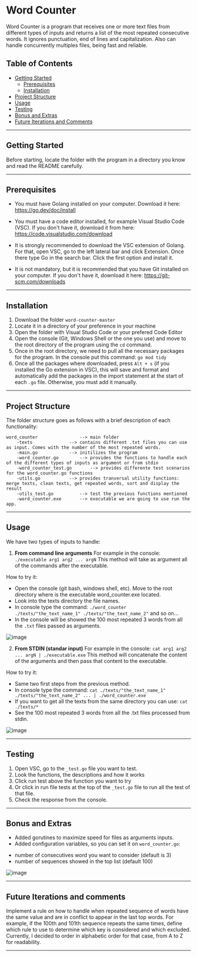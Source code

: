 # Word Counter

Word Counter is a program that receives one or more text files from different types of inputs and returns a list of the most repeated consecutive words. It ignores punctuation, end of lines and capitalization. Also can handle concurrently multiples files, being fast and reliable.

## Table of Contents

- [Getting Started](#getting-started)
  - [Prerequisites](#prerequisites)
  - [Installation](#installation)
- [Project Structure](#project-structure)
- [Usage](#usage)
- [Testing](#testing)
- [Bonus and Extras](#bonus)
- [Future Iterations and Comments](#future-iterations)

--------------------------------

<a name="getting-started"></a>
## Getting Started

Before starting, locate the folder with the program in a directory you know and read the README carefully.

--------------------------------

<a name="prerequisites"></a>
## Prerequisites

- You must have Golang installed on your computer. Download it here: https://go.dev/doc/install

- You must have a code editor installed, for example Visual Studio Code (VSC). 
If you don't have it, download it from here: https://code.visualstudio.com/download

- It is strongly recommended to download the VSC extension of Golang. For that, open VSC, go to the left lateral bar and click Extension. Once there type Go in the search bar. Click the first option and install it.

- It is not mandatory, but it is recommended that you have Git installed on your computer. If you don't have it, download it here: https://git-scm.com/downloads

--------------------------------

<a name="installation"></a>
## Installation 

1) Download the folder `word-counter-master`
2) Locate it in a directory of your preference in your machine
3) Open the folder with Visual Studio Code or your prefered Code Editor
4) Open the console (Git, Windows Shell or the one you use) and move to the root directory of the program using the `cd` command.
5) Once in the root directory, we need to pull all the necessary packages for the program. In the console put this command: `go mod tidy`
6) Once all the packages where downloaded, press `Alt + s` (if you installed the Go extension in VSC), this will save and format and automatically add the packages in the import statement at the start of each `.go` file. Otherwise, you must add it manually.

--------------------------------

<a name="project-structure"></a>
## Project Structure

The folder structure goes as follows with a brief description of each functionality:
```
word_counter 				--> main folder
	-texts 				--> contains different .txt files you can use as input. Comes with the number of the most repeated words.
	-main.go 			--> initilizes the program
	-word_counter.go 		--> provides the functions to handle each of the different types of inputs as argument or from stdin
	-word_counter_test.go  		--> provides differente test scenarios for the word_counter.go functions
	-utils.go 			--> provides tranversal utility functions: merge texts, clean texts, get repeated words, sort and display the result
	-utils_test.go 			--> test the previous functions mentioned
	-word_counter.exe		--> executable we are going to use run the app.
```

--------------------------------

<a name="usage"></a>
## Usage

We have two types of inputs to handle:
1) **From command line arguments** For example in the console: `./executable arg1 arg2 ... argN` 
This method will take as argument all of the commands after the executable.

How to try it:
- Open the console (git bash, windows shell, etc). Move to the root directory where is the executable word_counter.exe located.
- Look into the texts directory the file names.
- In console type the command: `./word_counter ./texts/"the_text_name_1" ./texts/"the_text_name_2"` and so on...
- In the console will be showed the 100 most repeated 3 words from all the `.txt` files passed as arguments.

![image](https://github.com/zetacoder/word_counter/assets/71451124/160402fe-945d-4cfd-965c-2431fd0cf28f)

2) **From STDIN (standar input)** For example in the console: `cat arg1 arg2 ... argN | ./executable.exe`
This method will concatenate the content of the arguments and then pass that content to the executable.

How to try it:
- Same two first steps from the previous method.
- In console type the command: `cat ./texts/"the_text_name_1" ./texts/"the_text_name_2" ... | ./word_counter.exe `
- If you want to get all the texts from the same directory you can use: `cat ./texts/*`
- See the 100 most repeated 3 words from all the .txt files processed from stdin.

![image](https://github.com/zetacoder/word_counter/assets/71451124/3edc8f21-7a4b-4a56-a705-6816d57a8b4b)


--------------------------------

<a name="testing"></a>
## Testing
1) Open VSC, go to the `_test.go` file you want to test.
2) Look the functions, the descriptions and how it works
3) Click run test above the function you want to try
4) Or click in run file tests at the top of the `_test.go` file to run all the test of that file. 
5) Check the response from the console.

--------------------------------

<a name="bonus"></a>
## Bonus and Extras

- Added gorutines to maximize speed for files as arguments inputs.
- Added configuration variables, so you can set it on `word_counter.go`:
* number of consecutives word you want to consider (default is 3)
* number of sequences showed in the top list (default 100)
  
![image](https://github.com/zetacoder/word_counter/assets/71451124/9a0ac2c2-fdb5-4414-b477-8047384f949b)

  
--------------------------------

<a name="future-iterations"></a>
## Future Iterations and comments

Implement a rule on how to handle when repeated sequence of words have the same value and are in conflict to appear in the last top words. 
For example, if the 100th and 101th sequence repeats the same times, define which rule to use to determine which key is considered and which excluded. Currently, I decided to order in alphabetic order for that case, from A to Z for readability.

--------------------------------











